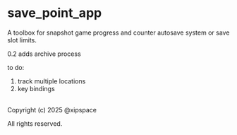 # save_point_app


A toolbox for snapshot game progress and counter autosave system or save slot limits.


0.2 adds archive process

to do:
1. track multiple locations
2. key bindings

<br>
Copyright (c) 2025 @xipspace

All rights reserved.